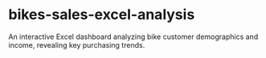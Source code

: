 # bikes-sales-excel-analysis
An interactive Excel dashboard analyzing bike customer demographics and income, revealing key purchasing trends.
